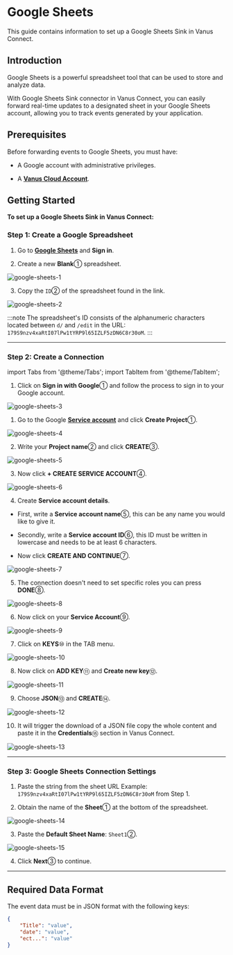 # Google Sheets

This guide contains information to set up a Google Sheets Sink in Vanus Connect.

## Introduction

Google Sheets is a powerful spreadsheet tool that can be used to store and analyze data. 

With Google Sheets Sink connector in Vanus Connect, you can easily forward real-time updates to a designated sheet in your Google Sheets account, allowing you to track events generated by your application.

## Prerequisites

Before forwarding events to Google Sheets, you must have:

- A Google account with administrative privileges.

- A [**Vanus Cloud Account**](https://cloud.vanus.ai).

## Getting Started

**To set up a Google Sheets Sink in Vanus Connect:**

### Step 1: Create a Google Spreadsheet

1. Go to [**Google Sheets**](https://docs.google.com/spreadsheets/u/0/) and **Sign in**.

2. Create a new **Blank**① spreadsheet.

![google-sheets-1](images/google-sheets-1.webp)

3. Copy the `ID`② of the spreadsheet found in the link.

![google-sheets-2](images/google-sheets-2.webp)

:::note
The spreadsheet's ID consists of the alphanumeric characters located between `d/` and `/edit` in the URL: `179S9nzv4xaRtI07lPw1tYRP9l65IZLF5zDN6C8r30oM`.
:::

---

### Step 2: Create a Connection

import Tabs from '@theme/Tabs';
import TabItem from '@theme/TabItem';

<Tabs>

<TabItem label="Authentication via Google" value="authentication-via-google">

1. Click on **Sign in with Google**① and follow the process to sign in to your Google account.

![google-sheets-3](images/google-sheets-3.webp)

</TabItem>

<TabItem label="Service Account Credentials" value="service-account-credentials">

1. Go to the Google [**Service account**](https://console.cloud.google.com/iam-admin/serviceaccounts) and click **Create Project**①.

![google-sheets-4](images/google-sheets-4.webp)

2. Write your **Project name**② and click **CREATE**③.

![google-sheets-5](images/google-sheets-5.webp)

3. Now click **+ CREATE SERVICE ACCOUNT**④.

![google-sheets-6](images/google-sheets-6.webp)

4. Create **Service account details**.

- First, write a **Service account name**⑤, this can be any name you would like to give it.

- Secondly, write a **Service account ID**⑥, this ID must be written in lowercase and needs to be at least 6 characters.

- Now click **CREATE AND CONTINUE**⑦.

![google-sheets-7](images/google-sheets-7.webp)

5. The connection doesn't need to set specific roles you can press **DONE**⑧.

![google-sheets-8](images/google-sheets-8.webp)

6. Now click on your **Service Account**⑨.

![google-sheets-9](images/google-sheets-9.webp)

7. Click on **KEYS**⑩ in the TAB menu.

![google-sheets-10](images/google-sheets-10.webp)

8. Now click on **ADD KEY**⑪ and **Create new key**⑫.

![google-sheets-11](images/google-sheets-11.webp)

9. Choose **JSON**⑬ and **CREATE**⑭.

![google-sheets-12](images/google-sheets-12.webp)

10. It will trigger the download of a JSON file copy the whole content and paste it in the **Credentials**⑮ section in Vanus Connect.

![google-sheets-13](images/google-sheets-13.webp)

</TabItem>

</Tabs>

---

### Step 3: Google Sheets Connection Settings

1. Paste the string from the sheet URL Example: `179S9nzv4xaRtI07lPw1tYRP9l65IZLF5zDN6C8r30oM` from Step 1.

2. Obtain the name of the **Sheet**① at the bottom of the spreadsheet.

![google-sheets-14](images/google-sheets-14.webp)

3. Paste the **Default Sheet Name**: `Sheet1`②.

![google-sheets-15](images/google-sheets-15.webp)

4. Click **Next**③ to continue.

---

## Required Data Format

The event data must be in JSON format with the following keys:

```json
{
    "Title": "value",
    "date": "value",
    "ect...": "value"
}
```
